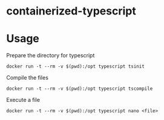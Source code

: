 # containerized-typescript

# Usage

Prepare the directory for typescript
```
docker run -t --rm -v $(pwd):/opt typescript tsinit
```

Compile the files
```
docker run -t --rm -v $(pwd):/opt typescript tscompile
```

Execute a file
```
docker run -t --rm -v $(pwd):/opt typescript nano <file>
```
